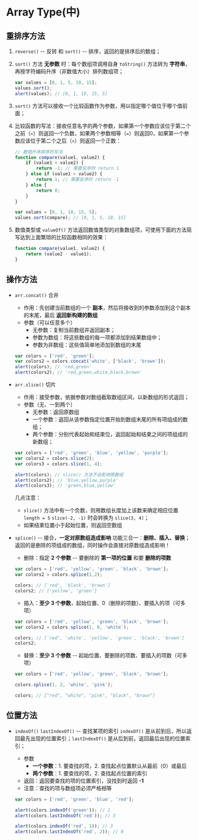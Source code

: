 # Array Type(中)
## 重排序方法
1. `reverse()` -- 反转 和 `sort()` -- 排序，返回的是排序后的数组；

2. `sort()` 方法 **无参数** 时：每个数组项调用自身 `toString()` 方法转为 **字符串**，再按字符编码升序（非数值大小）排列数组项；
    ```javascript
    var values = [0, 1, 5, 10, 15];
    values.sort();
    alert(values); // [0, 1, 10, 15, 5]
    ```
3. `sort()` 方法可以接收一个比较函数作为参数，用以指定哪个值位于哪个值前面；

4. 比较函数的写法：接收任意名字的两个参数，如果第一个参数应该位于第二个之前（`<`）则返回一个负数，如果两个参数相等（`=`）则返回0，如果第一个参数应该位于第二个之后（`>`）则返回一个正数：
    ```javascript
    // 数值升序排序的写法
    function compare(value1, value2) {
        if (value1 < value2) {
            return -1; // 需要反序时 return 1
        } else if (value1 > value2) {
            return 1; // 需要反序时 return -1
        } else {
            return 0;
        }
    }

    var values = [0, 1, 10, 15, 5];
    values.sort(compare); // [0, 1, 5, 10, 15]
    ```

5. 数值类型或 `valueOf()` 方法返回数值类型的对象数组项，可使用下面的方法简写达到上面繁琐的比较函数相同的效果：
    ```javascript
    function compare(value1, value2) {
        return (value2 - value1);
    }
    ```

## 操作方法
* `arr.concat()` 合并
    * 作用：先创建当前数组的一个 **副本**，然后将接收到的参数添加到这个副本的末尾，最后 **返回新构建的数组**
    * 参数（可以任意多个）
        * 无参数：复制当前数组并返回副本；
        * 参数为数组：将这些数组的每一项都添加到结果数组中；
        * 参数为非数组：这些值简单地添加到数组的末尾

    ```javascript
    var colors = ['red', 'green'];
    var colors2 = colors.concat('white', ['black', 'brown']);
    alert(colors); // 'red,green'
    alert(colors2); // 'red,green,white,black,brown'
    ```
* `arr.slice()` 切片
    * 作用：接受参数，依据参数对数组截取数组区间，以新数组的形式返回；
    * 参数（无、一到两个）
        * 无参数：返回原数组
        * 一个参数：返回从该参数指定位置开始到数组末尾的所有项组成的数组；
        * 两个参数：分别代表起始和结束位，返回起始和结束之间的项组成的新数组；

    ```javascript
    var colors = ['red', 'green', 'blue', 'yellow', 'purple'];
    var colors2 = colors.slice(2);
    var colors3 = colors.slice(1, 4);

    alert(colors); // slice() 方法不会影响原数组
    alert(colors2); // 'blue,yellow,purple'
    alert(colors3); // 'green,blue,yellow'
    ```
    几点注意：

    * `slice()` 方法中有一个负数，则用数组长度加上该数来确定相应位置 `length = 5`  `slice(-2, -1)` 时会转换为 `slice(3, 4)`；
    * 如果结束位置小于起始位置，则返回空数组

* `splice()` -- 接合，**一定对原数组造成影响**
    功能三合一：**删除、插入、替换**；返回的是删除的项组成的数组，同时操作会直接对原数组造成影响！
    * 删除：指定 **2 个参数** -- 要删除的 **第一项的位置** 和要 **删除的项数**
    ```javascript
    var colors = ['red', 'yellow', 'green', 'black', 'brown'];
    var colors2 = colors.splice(1,2);

    colors; // ['red', 'black', 'brown']
    colors2; // ['yellow', 'green']
    ```
    * 插入：**至少 3 个参数**，起始位置、0（删除的项数）、要插入的项（可多项）
    ```javascript
    var colors = ['red', 'yellow', 'green', 'black', 'brown'];
    var colors2 = colors.splice(1, 0, 'white');

    colors; // ['red', 'white', 'yellow', 'green', 'black', 'brown']
    colors2;
    ```
    * 替换：**至少 3 个参数** -- 起始位置、要删除的项数、要插入的项数（可多项）
    ```javascript
    var colors = ['red', 'yellow', 'green', 'black', 'brown'];

    colors.splice(1, 2, 'white', 'pink');

    colors; // ["red", "white", "pink", "black", "brown"]
    ```

## 位置方法
* `indexOf()` `lastIndexOf()` -- 查找某项的索引
    `indexOf()` 是从前到后，所以返回最先出现的位置索引；`lastIndexOf()` 是从后到前，返回最后出现的位置索引；
    * 参数
        * **一个参数**：1. 要查找的项，2. 查找起点位置默认从最前（0）或最后
        * **两个参数**：1. 要查找的项，2. 查找起点位置的索引
    * 返回：返回要查找的项的位置索引，没找到时返回 **-1**
    * 注意：查找的项与数组项必须严格相等

    ```javascript
    var colors = ['red', 'green', 'blue', 'red'];

    alert(colors.indexOf('green')); // 1
    alert(colors.lastIndexOf('red')); // 3

    alert(colors.indexOf('red', 1)); // 3
    alert(colors.lastIndexOf('red', 2)); // 0
    ```
